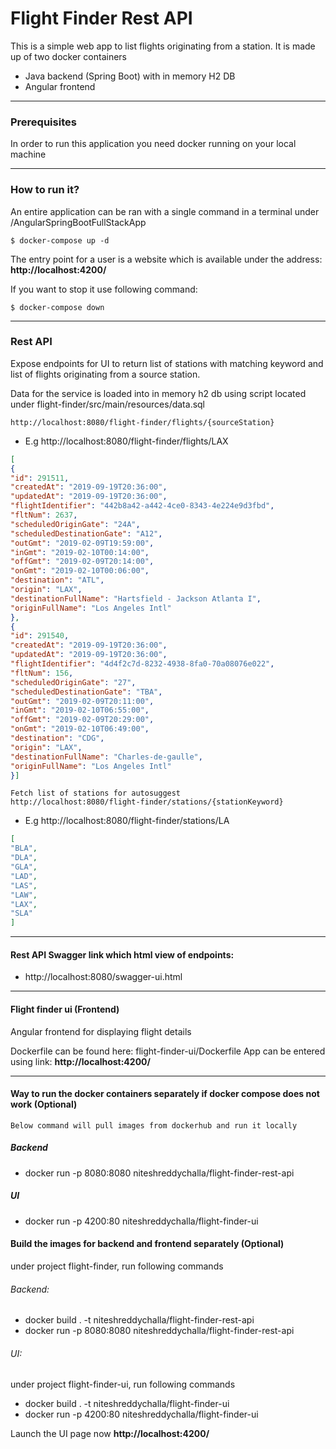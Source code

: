 # Flight Finder Rest API

This is a simple web app to list flights originating from a station. It is made up of two 
docker containers
- Java backend (Spring Boot) with in memory H2 DB 
- Angular frontend

---

### Prerequisites

In order to run this application you need docker running on your local machine

---
### How to run it?

An entire application can be ran with a single command in a terminal under /AngularSpringBootFullStackApp

```
$ docker-compose up -d
```

The entry point for a user is a website which is available under the
address: **http://localhost:4200/**

If you want to stop it use following command:

```
$ docker-compose down
```
---

### Rest API

Expose endpoints for UI to return list of stations with matching keyword and list of 
flights originating from a source station. 

Data for the service is loaded into in memory h2 db using script located under flight-finder/src/main/resources/data.sql 
```
http://localhost:8080/flight-finder/flights/{sourceStation}
```
- E.g http://localhost:8080/flight-finder/flights/LAX

```json
[
{
"id": 291511,
"createdAt": "2019-09-19T20:36:00",
"updatedAt": "2019-09-19T20:36:00",
"flightIdentifier": "442b8a42-a442-4ce0-8343-4e224e9d3fbd",
"fltNum": 2637,
"scheduledOriginGate": "24A",
"scheduledDestinationGate": "A12",
"outGmt": "2019-02-09T19:59:00",
"inGmt": "2019-02-10T00:14:00",
"offGmt": "2019-02-09T20:14:00",
"onGmt": "2019-02-10T00:06:00",
"destination": "ATL",
"origin": "LAX",
"destinationFullName": "Hartsfield - Jackson Atlanta I",
"originFullName": "Los Angeles Intl"
},
{
"id": 291540,
"createdAt": "2019-09-19T20:36:00",
"updatedAt": "2019-09-19T20:36:00",
"flightIdentifier": "4d4f2c7d-8232-4938-8fa0-70a08076e022",
"fltNum": 156,
"scheduledOriginGate": "27",
"scheduledDestinationGate": "TBA",
"outGmt": "2019-02-09T20:11:00",
"inGmt": "2019-02-10T06:55:00",
"offGmt": "2019-02-09T20:29:00",
"onGmt": "2019-02-10T06:49:00",
"destination": "CDG",
"origin": "LAX",
"destinationFullName": "Charles-de-gaulle",
"originFullName": "Los Angeles Intl"
}]

```
```text
Fetch list of stations for autosuggest
http://localhost:8080/flight-finder/stations/{stationKeyword}
```
 
- E.g http://localhost:8080/flight-finder/stations/LA

```json
[
"BLA",
"DLA",
"GLA",
"LAD",
"LAS",
"LAW",
"LAX",
"SLA"
]
```
---
#### Rest API Swagger link which html view of endpoints: 

- http://localhost:8080/swagger-ui.html
---
#### Flight finder ui (Frontend)

Angular frontend for displaying flight details

Dockerfile can be found here:  flight-finder-ui/Dockerfile
App can be entered using link: **http://localhost:4200/**

---
####  Way to run the docker containers separately if docker compose does not work (Optional)

```text
Below command will pull images from dockerhub and run it locally
```

##### Backend
- docker run -p 8080:8080 niteshreddychalla/flight-finder-rest-api 

##### UI
- docker run -p 4200:80 niteshreddychalla/flight-finder-ui

#### Build the images for backend and frontend separately (Optional)

under project flight-finder, run following commands
###### Backend:

- docker build . -t niteshreddychalla/flight-finder-rest-api
- docker run -p 8080:8080 niteshreddychalla/flight-finder-rest-api 

###### UI:
under project flight-finder-ui, run following commands

- docker build . -t niteshreddychalla/flight-finder-ui
- docker run -p 4200:80 niteshreddychalla/flight-finder-ui 

Launch the UI page now **http://localhost:4200/**

